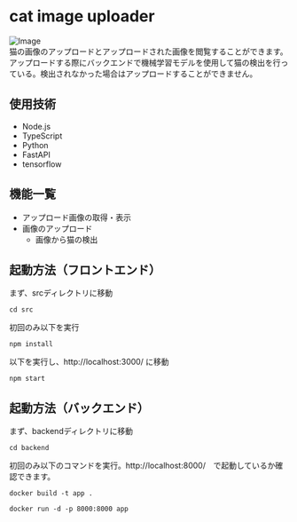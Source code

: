# cat image uploader
![Image](https://github.com/user-attachments/assets/79a84041-311b-4141-8a94-e637e1494c75)  
猫の画像のアップロードとアップロードされた画像を閲覧することができます。  
アップロードする際にバックエンドで機械学習モデルを使用して猫の検出を行っている。検出されなかった場合はアップロードすることができません。

## 使用技術
- Node.js  
- TypeScript  
- Python  
- FastAPI  
- tensorflow

## 機能一覧
- アップロード画像の取得・表示
- 画像のアップロード
  - 画像から猫の検出

## 起動方法（フロントエンド）
まず、srcディレクトリに移動
```cd
cd src
```
初回のみ以下を実行
```install
npm install
```
以下を実行し、http://localhost:3000/ に移動
```start
npm start
```
## 起動方法（バックエンド）
まず、backendディレクトリに移動
```cd
cd backend
```
初回のみ以下のコマンドを実行。http://localhost:8000/　で起動しているか確認できます。
```docker
docker build -t app .
```
```docker2
docker run -d -p 8000:8000 app
```

